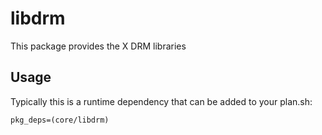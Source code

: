 # libdrm

This package provides the X DRM libraries

## Usage

Typically this is a runtime dependency that can be added to your
plan.sh:

    pkg_deps=(core/libdrm)
